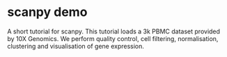 # scanpy demo

A short tutorial for scanpy.
This tutorial loads a 3k PBMC dataset provided by 10X Genomics. We perform quality control, cell filtering, normalisation, clustering and visualisation of gene expression.  
